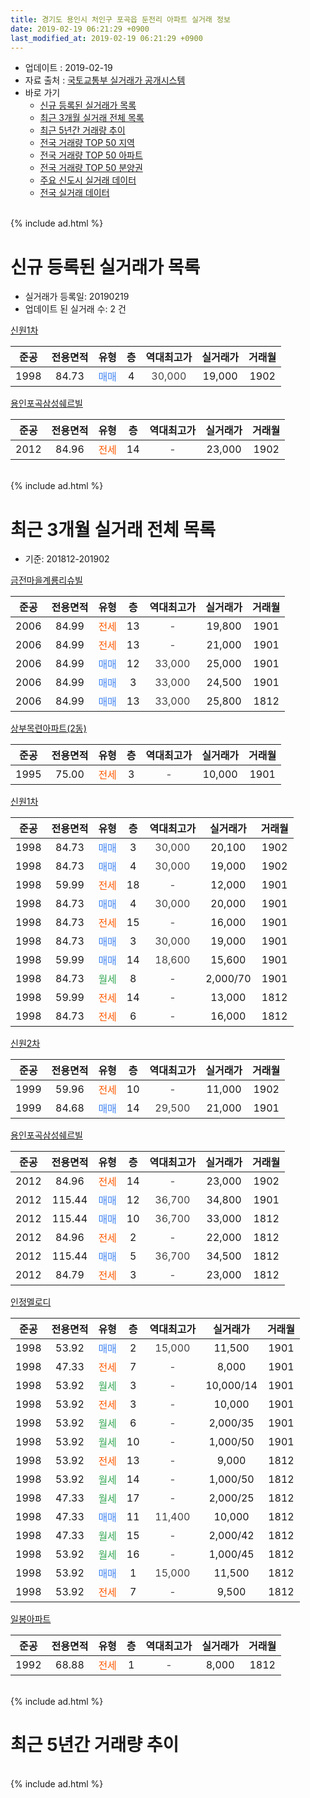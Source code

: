 ```yaml
---
title: 경기도 용인시 처인구 포곡읍 둔전리 아파트 실거래 정보
date: 2019-02-19 06:21:29 +0900
last_modified_at: 2019-02-19 06:21:29 +0900
---
```


* 업데이트 : 2019-02-19
* 자료 출처 : [국토교통부 실거래가 공개시스템](http://rt.molit.go.kr)
* 바로 가기
    * [신규 등록된 실거래가 목록](#신규-등록된-실거래가-목록)
    * [최근 3개월 실거래 전체 목록](#최근-3개월-실거래-전체-목록)
    * [최근 5년간 거래량 추이](#최근-5년간-거래량-추이)
    * [전국 거래량 TOP 50 지역](https://ayogom.github.io/apt-trade-info/최근-3개월-전국에서-가장-거래가-많이-발생한-지역)
    * [전국 거래량 TOP 50 아파트](https://ayogom.github.io/apt-trade-info/최근-3개월-전국에서-가장-거래가-많이-발생한-아파트)
    * [전국 거래량 TOP 50 분양권](https://ayogom.github.io/apt-trade-info/최근-3개월-전국에서-가장-거래가-많이-발생한-분양권)
    * [주요 신도시 실거래 데이터](https://ayogom.github.io/apt-trade-info/주요-신도시)
    * [전국 실거래 데이터](https://ayogom.github.io/apt-trade-info/전국)
<br>
{% include ad.html %}
<br>

# 신규 등록된 실거래가 목록
* 실거래가 등록일: 20190219
* 업데이트 된 실거래 수: 2 건


[신원1차](https://search.naver.com/search.naver?query=%EA%B2%BD%EA%B8%B0%EB%8F%84+%EC%9A%A9%EC%9D%B8%EC%8B%9C+%EC%B2%98%EC%9D%B8%EA%B5%AC+%ED%8F%AC%EA%B3%A1%EC%9D%8D+%EB%91%94%EC%A0%84%EB%A6%AC+%EC%8B%A0%EC%9B%901%EC%B0%A8)

|준공|전용면적|유형|층|역대최고가|실거래가|거래월|
|:---:|:---:|:---:|:---:|:---:|:---:|:---:|
|1998|84.73|<span style="color:#4285f3">매매</span>|4|<span style="color:#444444">30,000</span>|19,000|1902|

[용인포곡삼성쉐르빌](https://search.naver.com/search.naver?query=%EA%B2%BD%EA%B8%B0%EB%8F%84+%EC%9A%A9%EC%9D%B8%EC%8B%9C+%EC%B2%98%EC%9D%B8%EA%B5%AC+%ED%8F%AC%EA%B3%A1%EC%9D%8D+%EB%91%94%EC%A0%84%EB%A6%AC+%EC%9A%A9%EC%9D%B8%ED%8F%AC%EA%B3%A1%EC%82%BC%EC%84%B1%EC%89%90%EB%A5%B4%EB%B9%8C)

|준공|전용면적|유형|층|역대최고가|실거래가|거래월|
|:---:|:---:|:---:|:---:|:---:|:---:|:---:|
|2012|84.96|<span style="color:#ff5a00">전세</span>|14|<span style="color:#444444">-</span>|23,000|1902|


<br>
{% include ad.html %}
<br>

# 최근 3개월 실거래 전체 목록
* 기준: 201812-201902


[금전마을계룡리슈빌](https://search.naver.com/search.naver?query=%EA%B2%BD%EA%B8%B0%EB%8F%84+%EC%9A%A9%EC%9D%B8%EC%8B%9C+%EC%B2%98%EC%9D%B8%EA%B5%AC+%ED%8F%AC%EA%B3%A1%EC%9D%8D+%EB%91%94%EC%A0%84%EB%A6%AC+%EA%B8%88%EC%A0%84%EB%A7%88%EC%9D%84%EA%B3%84%EB%A3%A1%EB%A6%AC%EC%8A%88%EB%B9%8C)

|준공|전용면적|유형|층|역대최고가|실거래가|거래월|
|:---:|:---:|:---:|:---:|:---:|:---:|:---:|
|2006|84.99|<span style="color:#ff5a00">전세</span>|13|<span style="color:#444444">-</span>|19,800|1901|
|2006|84.99|<span style="color:#ff5a00">전세</span>|13|<span style="color:#444444">-</span>|21,000|1901|
|2006|84.99|<span style="color:#4285f3">매매</span>|12|<span style="color:#444444">33,000</span>|25,000|1901|
|2006|84.99|<span style="color:#4285f3">매매</span>|3|<span style="color:#444444">33,000</span>|24,500|1901|
|2006|84.99|<span style="color:#4285f3">매매</span>|13|<span style="color:#444444">33,000</span>|25,800|1812|

[상부목련아파트(2동)](https://search.naver.com/search.naver?query=%EA%B2%BD%EA%B8%B0%EB%8F%84+%EC%9A%A9%EC%9D%B8%EC%8B%9C+%EC%B2%98%EC%9D%B8%EA%B5%AC+%ED%8F%AC%EA%B3%A1%EC%9D%8D+%EB%91%94%EC%A0%84%EB%A6%AC+%EC%83%81%EB%B6%80%EB%AA%A9%EB%A0%A8%EC%95%84%ED%8C%8C%ED%8A%B8%282%EB%8F%99%29)

|준공|전용면적|유형|층|역대최고가|실거래가|거래월|
|:---:|:---:|:---:|:---:|:---:|:---:|:---:|
|1995|75.00|<span style="color:#ff5a00">전세</span>|3|<span style="color:#444444">-</span>|10,000|1901|

[신원1차](https://search.naver.com/search.naver?query=%EA%B2%BD%EA%B8%B0%EB%8F%84+%EC%9A%A9%EC%9D%B8%EC%8B%9C+%EC%B2%98%EC%9D%B8%EA%B5%AC+%ED%8F%AC%EA%B3%A1%EC%9D%8D+%EB%91%94%EC%A0%84%EB%A6%AC+%EC%8B%A0%EC%9B%901%EC%B0%A8)

|준공|전용면적|유형|층|역대최고가|실거래가|거래월|
|:---:|:---:|:---:|:---:|:---:|:---:|:---:|
|1998|84.73|<span style="color:#4285f3">매매</span>|3|<span style="color:#444444">30,000</span>|20,100|1902|
|1998|84.73|<span style="color:#4285f3">매매</span>|4|<span style="color:#444444">30,000</span>|19,000|1902|
|1998|59.99|<span style="color:#ff5a00">전세</span>|18|<span style="color:#444444">-</span>|12,000|1901|
|1998|84.73|<span style="color:#4285f3">매매</span>|4|<span style="color:#444444">30,000</span>|20,000|1901|
|1998|84.73|<span style="color:#ff5a00">전세</span>|15|<span style="color:#444444">-</span>|16,000|1901|
|1998|84.73|<span style="color:#4285f3">매매</span>|3|<span style="color:#444444">30,000</span>|19,000|1901|
|1998|59.99|<span style="color:#4285f3">매매</span>|14|<span style="color:#444444">18,600</span>|15,600|1901|
|1998|84.73|<span style="color:#34a853">월세</span>|8|<span style="color:#444444">-</span>|2,000/70|1901|
|1998|59.99|<span style="color:#ff5a00">전세</span>|14|<span style="color:#444444">-</span>|13,000|1812|
|1998|84.73|<span style="color:#ff5a00">전세</span>|6|<span style="color:#444444">-</span>|16,000|1812|

[신원2차](https://search.naver.com/search.naver?query=%EA%B2%BD%EA%B8%B0%EB%8F%84+%EC%9A%A9%EC%9D%B8%EC%8B%9C+%EC%B2%98%EC%9D%B8%EA%B5%AC+%ED%8F%AC%EA%B3%A1%EC%9D%8D+%EB%91%94%EC%A0%84%EB%A6%AC+%EC%8B%A0%EC%9B%902%EC%B0%A8)

|준공|전용면적|유형|층|역대최고가|실거래가|거래월|
|:---:|:---:|:---:|:---:|:---:|:---:|:---:|
|1999|59.96|<span style="color:#ff5a00">전세</span>|10|<span style="color:#444444">-</span>|11,000|1902|
|1999|84.68|<span style="color:#4285f3">매매</span>|14|<span style="color:#444444">29,500</span>|21,000|1901|

[용인포곡삼성쉐르빌](https://search.naver.com/search.naver?query=%EA%B2%BD%EA%B8%B0%EB%8F%84+%EC%9A%A9%EC%9D%B8%EC%8B%9C+%EC%B2%98%EC%9D%B8%EA%B5%AC+%ED%8F%AC%EA%B3%A1%EC%9D%8D+%EB%91%94%EC%A0%84%EB%A6%AC+%EC%9A%A9%EC%9D%B8%ED%8F%AC%EA%B3%A1%EC%82%BC%EC%84%B1%EC%89%90%EB%A5%B4%EB%B9%8C)

|준공|전용면적|유형|층|역대최고가|실거래가|거래월|
|:---:|:---:|:---:|:---:|:---:|:---:|:---:|
|2012|84.96|<span style="color:#ff5a00">전세</span>|14|<span style="color:#444444">-</span>|23,000|1902|
|2012|115.44|<span style="color:#4285f3">매매</span>|12|<span style="color:#444444">36,700</span>|34,800|1901|
|2012|115.44|<span style="color:#4285f3">매매</span>|10|<span style="color:#444444">36,700</span>|33,000|1812|
|2012|84.96|<span style="color:#ff5a00">전세</span>|2|<span style="color:#444444">-</span>|22,000|1812|
|2012|115.44|<span style="color:#4285f3">매매</span>|5|<span style="color:#444444">36,700</span>|34,500|1812|
|2012|84.79|<span style="color:#ff5a00">전세</span>|3|<span style="color:#444444">-</span>|23,000|1812|

[인정멜로디](https://search.naver.com/search.naver?query=%EA%B2%BD%EA%B8%B0%EB%8F%84+%EC%9A%A9%EC%9D%B8%EC%8B%9C+%EC%B2%98%EC%9D%B8%EA%B5%AC+%ED%8F%AC%EA%B3%A1%EC%9D%8D+%EB%91%94%EC%A0%84%EB%A6%AC+%EC%9D%B8%EC%A0%95%EB%A9%9C%EB%A1%9C%EB%94%94)

|준공|전용면적|유형|층|역대최고가|실거래가|거래월|
|:---:|:---:|:---:|:---:|:---:|:---:|:---:|
|1998|53.92|<span style="color:#4285f3">매매</span>|2|<span style="color:#444444">15,000</span>|11,500|1901|
|1998|47.33|<span style="color:#ff5a00">전세</span>|7|<span style="color:#444444">-</span>|8,000|1901|
|1998|53.92|<span style="color:#34a853">월세</span>|3|<span style="color:#444444">-</span>|10,000/14|1901|
|1998|53.92|<span style="color:#ff5a00">전세</span>|3|<span style="color:#444444">-</span>|10,000|1901|
|1998|53.92|<span style="color:#34a853">월세</span>|6|<span style="color:#444444">-</span>|2,000/35|1901|
|1998|53.92|<span style="color:#34a853">월세</span>|10|<span style="color:#444444">-</span>|1,000/50|1901|
|1998|53.92|<span style="color:#ff5a00">전세</span>|13|<span style="color:#444444">-</span>|9,000|1812|
|1998|53.92|<span style="color:#34a853">월세</span>|14|<span style="color:#444444">-</span>|1,000/50|1812|
|1998|47.33|<span style="color:#34a853">월세</span>|17|<span style="color:#444444">-</span>|2,000/25|1812|
|1998|47.33|<span style="color:#4285f3">매매</span>|11|<span style="color:#444444">11,400</span>|10,000|1812|
|1998|47.33|<span style="color:#34a853">월세</span>|15|<span style="color:#444444">-</span>|2,000/42|1812|
|1998|53.92|<span style="color:#34a853">월세</span>|16|<span style="color:#444444">-</span>|1,000/45|1812|
|1998|53.92|<span style="color:#4285f3">매매</span>|1|<span style="color:#444444">15,000</span>|11,500|1812|
|1998|53.92|<span style="color:#ff5a00">전세</span>|7|<span style="color:#444444">-</span>|9,500|1812|

[일봉아파트](https://search.naver.com/search.naver?query=%EA%B2%BD%EA%B8%B0%EB%8F%84+%EC%9A%A9%EC%9D%B8%EC%8B%9C+%EC%B2%98%EC%9D%B8%EA%B5%AC+%ED%8F%AC%EA%B3%A1%EC%9D%8D+%EB%91%94%EC%A0%84%EB%A6%AC+%EC%9D%BC%EB%B4%89%EC%95%84%ED%8C%8C%ED%8A%B8)

|준공|전용면적|유형|층|역대최고가|실거래가|거래월|
|:---:|:---:|:---:|:---:|:---:|:---:|:---:|
|1992|68.88|<span style="color:#ff5a00">전세</span>|1|<span style="color:#444444">-</span>|8,000|1812|


<br>
{% include ad.html %}
<br>

# 최근 5년간 거래량 추이


<div style="width:100%;">
    <canvas id="deal_progress" height="200"></canvas>
</div>

<script>
new Chart(document.getElementById("deal_progress"), {
    type: 'line',
    data: {
        labels: ['201402','201403','201404','201405','201406','201407','201408','201409','201410','201411','201412','201501','201502','201503','201504','201505','201506','201507','201508','201509','201510','201511','201512','201601','201602','201603','201604','201605','201606','201607','201608','201609','201610','201611','201612','201701','201702','201703','201704','201705','201706','201707','201708','201709','201710','201711','201712','201801','201802','201803','201804','201805','201806','201807','201808','201809','201810','201811','201812','201901','201902'],
        datasets: [{
            label: '매매',
            pointRadius: 1,
            data: [45, 53, 24, 22, 16, 23, 24, 23, 20, 19, 15, 19, 19, 42, 27, 18, 28, 19, 16, 18, 14, 16, 11, 15, 13, 27, 22, 11, 15, 29, 7, 18, 21, 15, 9, 16, 15, 17, 16, 11, 15, 13, 15, 23, 13, 10, 12, 10, 11, 19, 11, 9, 12, 16, 20, 13, 14, 9, 5, 8, 2],
            borderColor: "rgba(255, 201, 14, 1)",
            backgroundColor: "rgba(255, 201, 14, 0.5)",
            fill: false,
            lineTension: 0
        },{
            label: '전월세',
            pointRadius: 1,
            data: [20, 28, 24, 16, 19, 16, 14, 16, 16, 23, 13, 16, 19, 26, 12, 10, 10, 16, 9, 12, 21, 10, 21, 16, 11, 10, 15, 17, 15, 16, 12, 23, 16, 14, 8, 18, 17, 14, 12, 10, 12, 11, 10, 14, 9, 20, 16, 18, 9, 15, 13, 11, 12, 16, 9, 21, 8, 16, 11, 11, 2],
            borderColor: "rgba(0, 141, 185, 1)",
            backgroundColor: "rgba(0, 141, 185, 0.5)",
            fill: false,
            lineTension: 0
        }
        ]
    },
    options: {
        responsive: true,
        title: {
            display: false
        },
        tooltips: {
            mode: 'index',
            intersect: false
        },
        hover: {
            mode: 'nearest',
            intersect: true
        },
        scales: {
            xAxes: [{
                display: true,
                scaleLabel: {
                    display: true,
                    labelString: '년/월'
                }
            }],
            yAxes: [{
                display: true,
                ticks: {
                    suggestedMin: 0,
                },
                scaleLabel: {
                    display: true,
                    labelString: '실거래 수'
                }
            }]
        }
    }
});

</script>


<br>
{% include ad.html %}
<br>

